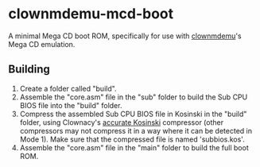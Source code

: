 # clownmdemu-mcd-boot
A minimal Mega CD boot ROM, specifically for use with
[clownmdemu](https://github.com/Clownacy/clownmdemu)'s Mega CD emulation.

## Building
1. Create a folder called "build".
2. Assemble the "core.asm" file in the "sub" folder to build the Sub CPU BIOS
   file into the "build" folder.
3. Compress the assembled Sub CPU BIOS file in Kosinski in the "build" folder,
   using Clownacy's
   [accurate Kosinski](https://github.com/Clownacy/accurate-kosinski/releases)
   compressor (other compressors may not compress it in a way where it can be
   detected in Mode 1). Make sure that the compressed file is named
   'subbios.kos'.
4. Assemble the "core.asm" file in the "main" folder to build the full boot
   ROM.
